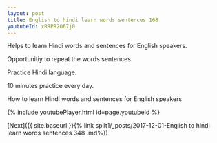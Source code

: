 ```yaml
---
layout: post
title: English to hindi learn words sentences 168 
youtubeId: xRRPR2O67j0
---
```

 
 
Helps to learn Hindi words and sentences for English speakers.

Opportunitiy to repeat the words sentences. 

Practice Hindi language. 
 
10 minutes practice every day. 
 
How to learn Hindi words and sentences for English speakers 
 
{% include youtubePlayer.html id=page.youtubeId %}
 
 
[Next]({{ site.baseurl }}{% link  split1/_posts/2017-12-01-English to hindi learn words sentences 348 .md%})
 
